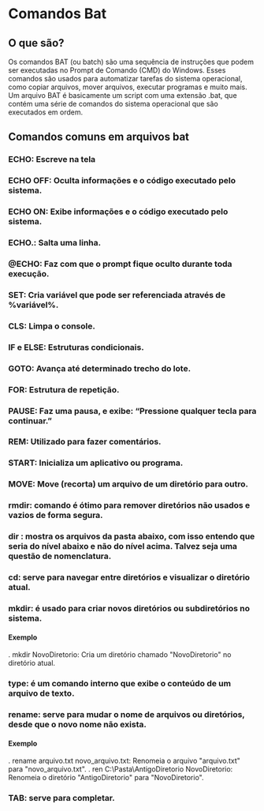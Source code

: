 # Comandos Bat

## O que são?
Os comandos BAT (ou batch) são uma sequência de instruções que podem ser executadas no Prompt de Comando (CMD) do Windows. Esses comandos são usados para automatizar tarefas do sistema operacional, como copiar arquivos, mover arquivos, executar programas e muito mais. Um arquivo BAT é basicamente um script com uma extensão .bat, que contém uma série de comandos do sistema operacional que são executados em ordem.

## Comandos comuns em arquivos bat

### ECHO: Escreve na tela

### ECHO OFF: Oculta informações e o código executado pelo sistema.

### ECHO ON: Exibe informações e o código executado pelo sistema.

### ECHO.: Salta uma linha.

### @ECHO: Faz com que o prompt fique oculto durante toda execução.

### SET: Cria variável que pode ser referenciada através de %variável%.

### CLS: Limpa o console.

### IF e ELSE: Estruturas condicionais.

### GOTO: Avança até determinado trecho do lote.

### FOR: Estrutura de repetição.

### PAUSE: Faz uma pausa, e exibe: “Pressione qualquer tecla para continuar.”

### REM: Utilizado para fazer comentários.

### START: Inicializa um aplicativo ou programa.

### MOVE: Move (recorta) um arquivo de um diretório para outro.

### rmdir: comando é ótimo para remover diretórios não usados e vazios de forma segura.

### dir : mostra os arquivos da pasta abaixo, com isso entendo que seria do nível abaixo e não do nível acima. Talvez seja uma questão de nomenclatura.

### cd:  serve para navegar entre diretórios e visualizar o diretório atual.

### mkdir:  é usado para criar novos diretórios ou subdiretórios no sistema.
#### Exemplo
. mkdir NovoDiretorio: Cria um diretório chamado "NovoDiretorio" no diretório atual.

### type: é um comando interno que exibe o conteúdo de um arquivo de texto.

### rename: serve para mudar o nome de arquivos ou diretórios, desde que o novo nome não exista.
#### Exemplo
. rename arquivo.txt novo_arquivo.txt: Renomeia o arquivo "arquivo.txt" para "novo_arquivo.txt".
. ren C:\Pasta\AntigoDiretorio NovoDiretorio: Renomeia o diretório "AntigoDiretorio" para "NovoDiretorio".
### TAB: serve para completar.
